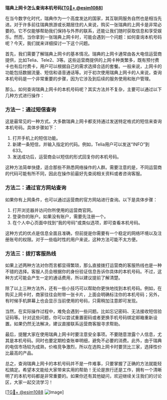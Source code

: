 **瑞典上网卡怎么查询本机号码[[TG💪+ @esim1088](https://t.me/s/esim1088)]**

在当今数字化时代，瑞典作为一个高度发达的国家，其互联网服务自然也是相当先进。对于许多前往瑞典旅游或长期居住的人来说，购买一张瑞典的上网卡是非常必要的。它不仅能够帮助我们保持与外界的联系，还能让我们随时获取信息和享受娱乐。然而，当你拿到一张瑞典上网卡时，可能会遇到一个问题：如何查询本机号码呢？今天，我们就来详细探讨一下这个问题。

首先，我们需要了解瑞典上网卡的基本情况。瑞典的上网卡通常由各大电信运营商提供，比如Telia、Tele2、3等。这些运营商提供的上网卡种类繁多，既有预付费卡也有后付费卡，用户可以根据自己的需求选择合适的套餐。一般来说，上网卡的功能包括数据流量、短信和语音通话等。对于初次使用瑞典上网卡的人来说，查询本机号码是一个非常重要的步骤，因为它涉及到后续的服务使用和账户管理。

那么，如何查询瑞典上网卡的本机号码呢？其实方法并不复杂，主要可以通过以下几种方式进行操作：

### 方法一：通过短信查询

这是最常见的一种方式。大多数瑞典上网卡都支持通过发送特定格式的短信来查询本机号码。具体步骤如下：

1. 打开手机上的短信功能。
2. 新建一条短信，并输入指定的代码。例如，Telia用户可以发送“INFO”到633。
3. 发送成功后，运营商会以短信的形式回复你的本机号码。

这种方法简单快捷，适合那些不熟悉网络操作的人群。需要注意的是，不同运营商的代码可能有所不同，因此在操作前最好先查阅相关资料或者咨询客服。

### 方法二：通过官方网站查询

如果你有上网条件，也可以通过运营商的官方网站进行查询。以下是具体步骤：

1. 打开浏览器并访问你所使用的运营商官网。
2. 登录你的账户。如果没有账户，需要先注册一个。
3. 在个人中心页面中找到“我的号码”或类似选项，即可查看本机号码。

这种方式的优点是信息全面且准确，但前提是你需要有一个稳定的网络环境以及注册账号的权限。对于一些临时性的用户来说，这种方法可能不太方便。

### 方法三：拨打客服热线

如果上述两种方法对你而言都显得繁琐，那么直接拨打运营商的客服热线也是一种不错的选择。客服人员会根据你的身份验证信息告诉你具体的本机号码。不过，这种方式可能会产生一定的通话费用，所以建议提前了解清楚。

除了以上三种方法外，还有一些小技巧可以帮助你更快地找到本机号码。例如，在购买上网卡时，商家往往会附带一张卡片，上面会明确标注你的本机号码；另外，有时候手机屏幕上也会显示当前使用的号码，只需稍加注意即可发现。

当然，在实际操作过程中，难免会遇到一些问题。比如忘记密码、无法接收短信验证码等。针对这些问题，你可以尝试重置密码或者更换手机号码绑定邮箱重新设置。如果仍然无法解决，建议直接联系运营商客服寻求帮助。

最后，提醒大家在使用瑞典上网卡时要注意安全事项。不要随意泄露个人信息，尤其是本机号码。同时也要定期检查账单明细，避免不必要的消费。此外，由于瑞典的电信市场较为成熟，价格竞争激烈，所以在选购上网卡时要货比三家，选择性价比最高的产品。

总之，查询瑞典上网卡的本机号码并不是一件难事，只要掌握了正确的方法就能轻松搞定。希望本文能给大家带来实用的帮助！无论是旅行还是工作，拥有一个清晰明了的本机号码都是非常重要的。如果你还有其他疑问，欢迎继续关注我们的讨论区，大家一起交流学习！

[[TG💪+ @esim1088](https://t.me/s/esim1088) ![Image](https://i.postimg.cc/4NQfJmqS/Snipaste-2025-05-13-00-14-12.png)]